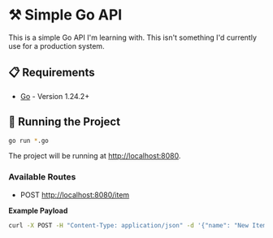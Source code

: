 # ⚒️ Simple Go API

This is a simple Go API I'm learning with. This isn't something I'd currently use for a production system.

## 📋 Requirements

- [Go](https://go.dev/) - Version 1.24.2+

## 🚀 Running the Project

```bash
go run *.go
```

The project will be running at [http://localhost:8080](http://localhost:8080).

### Available Routes

- POST [http://localhost:8080/item](http://localhost:8080/item)

__Example Payload__

```bash
curl -X POST -H "Content-Type: application/json" -d '{"name": "New Item", "value": 30}' http://localhost:8080/item
```

